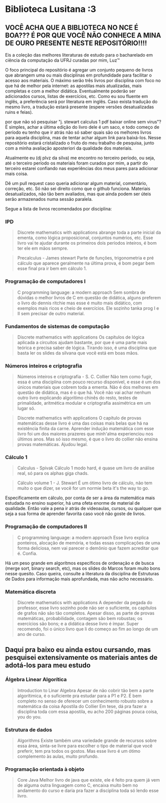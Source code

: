  
# Biblioteca Lusitana :3

## VOCÊ ACHA QUE A BIBLIOTECA NO NCE É BOA??? É POR QUE VOCÊ NÃO CONHECE A MINA DE OURO PRESENTE NESTE REPOSITÓRIO!!!!

Eis a coleção das melhores literaturas de estudo para o bacharelado em ciência da computação da UFRJ curadas por mim, Luz™

O foco principal do repositório é agregar um conjunto pequeno de livros que abrangem uma ou mais disciplinas em profundidade para facilitar o acesso aos materiais.
O máximo serão três livros por disciplina com foco no que há de melhor pela internet: as apostilas mais atualizadas, mais completas e com a melhor didática. Eventualmente poderão ser adicionados cursos, listas de exercícios, etc.
Como eu sou fluente em inglês, a preferência será por literatura em inglês. Caso exista tradução do mesmo livro, a tradução estará presente (espere versões desatualizadas ruins e feias).

por que não só pesquisar "j. stewart calculus 1 pdf baixar online sem virus"? É simples, achar a última edição do livro dele é um saco, e todo começo de período eu tenho que ir atrás não só saber quais são os melhores livros para aquela disciplina, mas de tentar achar algum link para baixá-los. Nesse repositório estará cristalizado o fruto do meu trabalho de pesquisa, junto com a minha avaliação aposteriori da qualidade dos materiais.

Atualmente eu (dj plvz da silva) me encontro no terceiro período, ou seja, até o terceiro período os materiais foram curados por mim, a partir do terceiro estarei confiando nas experiências dos meus pares para adicionar mais coisa.

Dê um pull request caso queria adicionar algum material, comentário, correção, etc. Só não sei direito como que o github funciona. 
Materiais desatualizados, não tão bem avaliados, mas que ainda podem ser úteis serão armazenados numa sessão paralela.

Segue a lista de livros recomendados por disciplina:


### IPD
> Discrete mathematics with applications
abrange toda a parte inicial da ementa, como lógica proposicional, conjuntos numérios, etc. Esse livro vai te ajudar durante os primeiros dois períodos inteiros, é bom ter ele em mãos sempre.

> Precalculus - James stewart
Parte de funções, trigonometria e pré cálculo que aparece geralmente na última prova, é bom pegar bem esse final pra ir bem em cálculo 1.

### Programação de computadores I
> C programming language: a modern approach
Sem sombra de dúvidas o melhor livros de C em questão de didática, alguns preferem o livro do dennis ritchie mas esse é muito mais didático, com exemplos mais ricos e cheio de exercícios.
Ele sozinho tanka prog I e II sem precisar de outro material.

### Fundamentos de sistemas de computação
> Discrete mathematics with applications
Os capítulos de lógica aplicada a circuitos ajudam bastante, por que é uma parte mais teórica e precisa saber de lógica. Tirando isso, é uma disciplina que basta ler os slides da silvana que você está em boas mãos.

### Números inteiros e criptografia
> Números inteiros e criptografia - S. C. Collier
Não tem como fugir, essa é uma disciplina com pouco recurso disponível, e esse é um dos únicos materiais que cobrem toda a ementa. Não é dos melhores em questão de didática, mas é o que há.
Você não vai achar nenhum outro livro explicando algoritimo chinês do resto, testes de primalidade, aritmética modular e criptografia assimétrica em um lugar só.

> Discrete mathematics with applications
O capítulo de provas matemáticas desse livro é uma das coisas mais belas que há na existência finita da carne. Aprender indução matemática com esse livro foi um dos maiores prazeres que minh'alma experienciou nos últimos anos. Mas só isso mesmo, é que o livro do collier não ensina provas matemáticas. Ajudou legal.

### Cálculo 1
> Calculus - Spivak
Cálculo 1 modo hard, é quase um livro de análise real, só para os alphas giga chads.

> Cálculo volume 1 - J. Stewart
É um ótimo livro de cálculo, não tem muito o que dizer, se você for um normie beta it's the way to go.

Especificamente em cálculo, por conta de ser a área da matemática mais estudada no ensino superior, há uma ofeta enorme de material de qualidade. Então vale a pena ir atrás de videoaulas, cursos, ou qualquer que seja a sua forma de aprender favorita caso você não goste de livros.

### Programação de computadores II
> C programming language: a modern approach
Esse livro explica ponteiros, alocação de memória, e todas essas complicações de uma forma deliciosa, nem vai parecer o demônio que fazem acreditar que é. Confia.

Há um peso grande em algorítmos específicos de ordenação e de busca (merge sort, binary search, etc), mas os slides do Marcos foram muito bons nesse quesito. Caso queira, consulte a literatura da disciplina de Estruturas de Dados para informação mais aprofundada, mas não acho necessário.

### Matemática discreta
> Discrete mathematics with applications
A depender da pegada do professor, esse livro sozinho pode não ser o suficiente, os capítulos de grafos não são tão completos. Apesar disso, as parte de provas matemáticas, probabilidade, contagem são bem robustas; os exercícios são bons; e a didática desse livro é ímpar. Super recomendo, foi o único livro que li do começo ao fim ao longo de um ano de curso.

## Daqui pra baixo eu ainda estou cursando, mas pesquisei extensivamente os materiais antes de adotá-los para meu estudo

### Álgebra Linear Algorítica
> Introduction to Linar Algebra
Apesar de não cobrir tão bem a parte algorítimica, é o suficiente pra estudar para a P1 e P2. É bem completo no senso de oferecer um conhecimento robusto sobre a matemática da coisa
> Apostila do Collier
Em tese, dá pra fazer a disciplina toda com essa apostila, eu acho 200 páginas pouca coisa, you do you.

### Estrutura de dados
> Algorithms
Existe também uma variedade grande de recursos sobre essa área, sinta-se livre para escolher o tipo de material que você preferir, tem pra todos os gostos. Mas esse livro é um ótimo complemento às aulas, muito profundo.

### Programação orientada à objeto
> Core Java
Melhor livro de java que existe, ele é feito pra quem já vem de alguma outra linguagem como C, encaixa muito bem no andamento do curso e daria pra fazer a disciplina toda só lendo esse livro.

